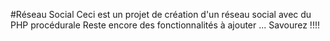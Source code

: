 #Réseau Social
Ceci est un projet de création d'un réseau social avec du PHP procédurale
Reste encore des fonctionnalités à ajouter ...
Savourez !!!!
